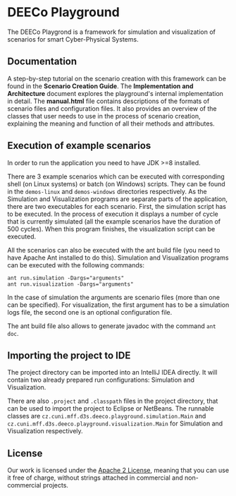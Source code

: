 # DEECo Playground

The DEECo Playgrond is a framework for simulation and visualization of scenarios for smart Cyber-Physical Systems. 

## Documentation

A step-by-step tutorial on the scenario creation with this framework can be found in the **Scenario Creation Guide**.
The **Implementation and Architecture** document explores the playground's internal implementation in detail.
The **manual.html** file contains descriptions of the formats of scenario files and configuration files.
It also provides an overview of the classes that user needs to use in the process of scenario creation, explaining the meaning and function of all their methods and attributes.

## Execution of example scenarios

In order to run the application you need to have JDK >=8 installed.

There are 3 example scenarios which can be executed with corresponding shell 
(on Linux systems) or batch (on Windows) scripts. They can be found in the `demos-linux`
and `demos-windows` directories respectively. As the
Simulation and Visualization programs are separate parts of the application,
there are two executables for each scenario. First, the simulation script has to
be executed. In the process of execution it displays a number of cycle that is
currently simulated (all the example scenarios have the duration of 500 cycles).
When this program finishes, the visualization script can be executed.

All the scenarios can also be executed with the ant build file (you need to have
Apache Ant installed to do this). Simulation and Visualization programs can be
executed with the following commands:

```
ant run.simulation -Dargs="arguments" 
ant run.visualization -Dargs="arguments"
```

In the case of simulation the arguments are scenario files (more than one can be
specified). For visualization, the first argument has to be a simulation logs
file, the second one is an optional configuration file.

The ant build file also allows to generate javadoc with the command `ant doc`.


## Importing the project to IDE

The project directory can be imported into an IntelliJ IDEA directly. It will
contain two already prepared run configurations: Simulation and Visualization.

There are also `.project` and `.classpath` files in the project directory, that can
be used to import the project to Eclipse or NetBeans. The runnable classes are 
`cz.cuni.mff.d3s.deeco.playground.simulation.Main` and 
`cz.cuni.mff.d3s.deeco.playground.visualization.Main` for
Simulation and Visualization respectively.

## License

Our work is licensed under the [Apache 2 License](http://www.apache.org/licenses/LICENSE-2.0.html), 
meaning that you can use it free of charge, without strings attached in commercial and non-commercial projects. 
